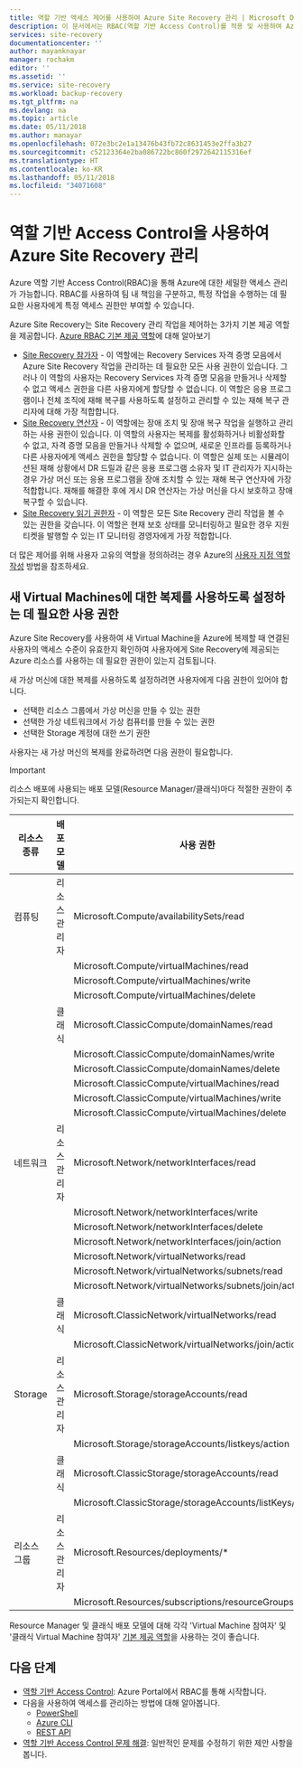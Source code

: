 ```yaml
---
title: 역할 기반 액세스 제어를 사용하여 Azure Site Recovery 관리 | Microsoft Docs
description: 이 문서에서는 RBAC(역할 기반 Access Control)를 적용 및 사용하여 Azure Site Recovery 배포를 관리하는 방법을 설명합니다.
services: site-recovery
documentationcenter: ''
author: mayanknayar
manager: rochakm
editor: ''
ms.assetid: ''
ms.service: site-recovery
ms.workload: backup-recovery
ms.tgt_pltfrm: na
ms.devlang: na
ms.topic: article
ms.date: 05/11/2018
ms.author: manayar
ms.openlocfilehash: 072e3bc2e1a13476b43fb72c8631453e2ffa3b27
ms.sourcegitcommit: c52123364e2ba086722bc860f2972642115316ef
ms.translationtype: HT
ms.contentlocale: ko-KR
ms.lasthandoff: 05/11/2018
ms.locfileid: "34071608"
---
```

# <a name="use-role-based-access-control-to-manage-azure-site-recovery-deployments"></a>역할 기반 Access Control을 사용하여 Azure Site Recovery 관리

Azure 역할 기반 Access Control(RBAC)을 통해 Azure에 대한 세밀한 액세스 관리가 가능합니다. RBAC를 사용하여 팀 내 책임을 구분하고, 특정 작업을 수행하는 데 필요한 사용자에게 특정 액세스 권한만 부여할 수 있습니다.

Azure Site Recovery는 Site Recovery 관리 작업을 제어하는 3가지 기본 제공 역할을 제공합니다. [Azure RBAC 기본 제공 역할](../role-based-access-control/built-in-roles.md)에 대해 알아보기

* [Site Recovery 참가자](../role-based-access-control/built-in-roles.md#site-recovery-contributor) - 이 역할에는 Recovery Services 자격 증명 모음에서 Azure Site Recovery 작업을 관리하는 데 필요한 모든 사용 권한이 있습니다. 그러나 이 역할의 사용자는 Recovery Services 자격 증명 모음을 만들거나 삭제할 수 없고 액세스 권한을 다른 사용자에게 할당할 수 없습니다. 이 역할은 응용 프로그램이나 전체 조직에 재해 복구를 사용하도록 설정하고 관리할 수 있는 재해 복구 관리자에 대해 가장 적합합니다.
* [Site Recovery 연산자](../role-based-access-control/built-in-roles.md#site-recovery-operator) - 이 역할에는 장애 조치 및 장애 복구 작업을 실행하고 관리하는 사용 권한이 있습니다. 이 역할의 사용자는 복제를 활성화하거나 비활성화할 수 없고, 자격 증명 모음을 만들거나 삭제할 수 없으며, 새로운 인프라를 등록하거나 다른 사용자에게 액세스 권한을 할당할 수 없습니다. 이 역할은 실제 또는 시뮬레이션된 재해 상황에서 DR 드릴과 같은 응용 프로그램 소유자 및 IT 관리자가 지시하는 경우 가상 머신 또는 응용 프로그램을 장애 조치할 수 있는 재해 복구 연산자에 가장 적합합니다. 재해를 해결한 후에 게시 DR 연산자는 가상 머신을 다시 보호하고 장애 복구할 수 있습니다.
* [Site Recovery 읽기 권한자](../role-based-access-control/built-in-roles.md#site-recovery-reader) - 이 역할은 모든 Site Recovery 관리 작업을 볼 수 있는 권한을 갖습니다. 이 역할은 현재 보호 상태를 모니터링하고 필요한 경우 지원 티켓을 발행할 수 있는 IT 모니터링 경영자에게 가장 적합합니다.

더 많은 제어를 위해 사용자 고유의 역할을 정의하려는 경우 Azure의 [사용자 지정 역할 작성](../role-based-access-control/custom-roles.md) 방법을 참조하세요.

## <a name="permissions-required-to-enable-replication-for-new-virtual-machines"></a>새 Virtual Machines에 대한 복제를 사용하도록 설정하는 데 필요한 사용 권한
Azure Site Recovery를 사용하여 새 Virtual Machine을 Azure에 복제할 때 연결된 사용자의 액세스 수준이 유효한지 확인하여 사용자에게 Site Recovery에 제공되는 Azure 리소스를 사용하는 데 필요한 권한이 있는지 검토됩니다.

새 가상 머신에 대한 복제를 사용하도록 설정하려면 사용자에게 다음 권한이 있어야 합니다.
* 선택한 리소스 그룹에서 가상 머신을 만들 수 있는 권한
* 선택한 가상 네트워크에서 가상 컴퓨터를 만들 수 있는 권한
* 선택한 Storage 계정에 대한 쓰기 권한

사용자는 새 가상 머신의 복제를 완료하려면 다음 권한이 필요합니다.

> [!IMPORTANT]
>리소스 배포에 사용되는 배포 모델(Resource Manager/클래식)마다 적절한 권한이 추가되는지 확인합니다.

| **리소스 종류** | **배포 모델** | **사용 권한** |
| --- | --- | --- |
| 컴퓨팅 | 리소스 관리자 | Microsoft.Compute/availabilitySets/read |
|  |  | Microsoft.Compute/virtualMachines/read |
|  |  | Microsoft.Compute/virtualMachines/write |
|  |  | Microsoft.Compute/virtualMachines/delete |
|  | 클래식 | Microsoft.ClassicCompute/domainNames/read |
|  |  | Microsoft.ClassicCompute/domainNames/write |
|  |  | Microsoft.ClassicCompute/domainNames/delete |
|  |  | Microsoft.ClassicCompute/virtualMachines/read |
|  |  | Microsoft.ClassicCompute/virtualMachines/write |
|  |  | Microsoft.ClassicCompute/virtualMachines/delete |
| 네트워크 | 리소스 관리자 | Microsoft.Network/networkInterfaces/read |
|  |  | Microsoft.Network/networkInterfaces/write |
|  |  | Microsoft.Network/networkInterfaces/delete |
|  |  | Microsoft.Network/networkInterfaces/join/action |
|  |  | Microsoft.Network/virtualNetworks/read |
|  |  | Microsoft.Network/virtualNetworks/subnets/read |
|  |  | Microsoft.Network/virtualNetworks/subnets/join/action |
|  | 클래식 | Microsoft.ClassicNetwork/virtualNetworks/read |
|  |  | Microsoft.ClassicNetwork/virtualNetworks/join/action |
| Storage | 리소스 관리자 | Microsoft.Storage/storageAccounts/read |
|  |  | Microsoft.Storage/storageAccounts/listkeys/action |
|  | 클래식 | Microsoft.ClassicStorage/storageAccounts/read |
|  |  | Microsoft.ClassicStorage/storageAccounts/listKeys/action |
| 리소스 그룹 | 리소스 관리자 | Microsoft.Resources/deployments/* |
|  |  | Microsoft.Resources/subscriptions/resourceGroups/read |

Resource Manager 및 클래식 배포 모델에 대해 각각 'Virtual Machine 참여자' 및 '클래식 Virtual Machine 참여자' [기본 제공 역할](../role-based-access-control/built-in-roles.md)을 사용하는 것이 좋습니다.

## <a name="next-steps"></a>다음 단계
* [역할 기반 Access Control](../role-based-access-control/role-assignments-portal.md): Azure Portal에서 RBAC를 통해 시작합니다.
* 다음을 사용하여 액세스를 관리하는 방법에 대해 알아봅니다.
  * [PowerShell](../role-based-access-control/role-assignments-powershell.md)
  * [Azure CLI](../role-based-access-control/role-assignments-cli.md)
  * [REST API](../role-based-access-control/role-assignments-rest.md)
* [역할 기반 Access Control 문제 해결](../role-based-access-control/troubleshooting.md): 일반적인 문제를 수정하기 위한 제안 사항을 봅니다.
